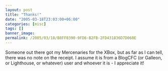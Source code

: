 ```yaml
---
layout: post
title: "Thanks!"
date: "2005-03-18T23:03:00+06:00"
categories: [misc]
tags: []
banner_image: 
permalink: /2005/03/18/B8FF0390-9FD6-B2FB-2FD431836D7D060E
---
```


Someone out there got my Mercenaries for the XBox, but as far as I can tell, there was no note on the receipt. I assume it is from a BlogCFC (or Galleon, or Lighthouse, or whatever) user and whoever it is - I appreciate it!